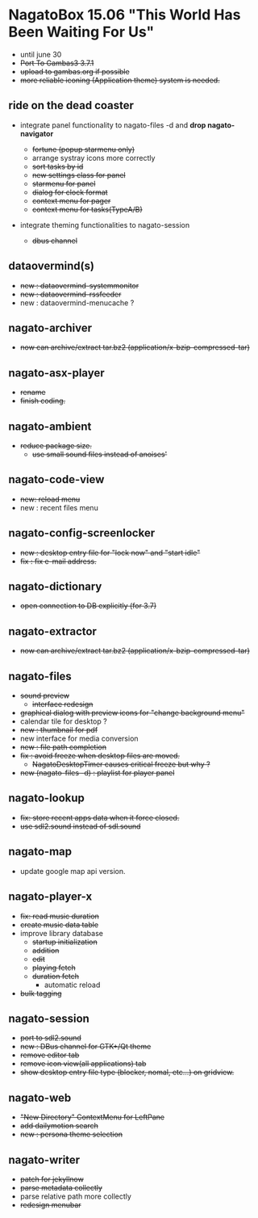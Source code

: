 # NagatoBox 15.06 "This World Has Been Waiting For Us"

+ until june 30
+ ~~Port To Gambas3 3.7.1~~
+ ~~upload to gambas.org if possible~~
+ ~~more reliable iconing (Application theme) system is needed.~~

## ride on the dead coaster

+ integrate panel functionality to nagato-files -d and **drop nagato-navigator**
    + ~~fortune (popup starmenu only)~~
    + arrange systray icons more correctly
    + ~~sort tasks by id~~
    + ~~new settings class for panel~~
    + ~~starmenu for panel~~
    + ~~dialog for clock format~~
    + ~~context menu for pager~~
    + ~~context menu for tasks(TypeA/B)~~

+ integrate theming functionalities to nagato-session
    + ~~dbus channel~~

## dataovermind(s)

+ ~~new : dataovermind-systemmonitor~~
+ ~~new : dataovermind-rssfeeder~~
+ new : dataovermind-menucache ?

## nagato-archiver

+ ~~now can archive/extract tar.bz2 (application/x-bzip-compressed-tar)~~

## nagato-asx-player

+ ~~rename~~
+ ~~finish coding.~~

## nagato-ambient

+ ~~reduce package size.~~
    + ~~use small sound files instead of anoises'~~

## nagato-code-view

+ ~~new: reload menu~~
+ new : recent files menu

## nagato-config-screenlocker

+ ~~new : desktop entry file for "lock now" and "start idle"~~
+ ~~fix : fix e-mail address.~~

## nagato-dictionary

+ ~~open connection to DB explicitly (for 3.7)~~

## nagato-extractor

+ ~~now can archive/extract tar.bz2 (application/x-bzip-compressed-tar)~~

## nagato-files

+ ~~sound preview~~
    + ~~interface redesign~~
+ ~~graphical dialog with preview icons for "change background menu"~~
+ calendar tile for desktop ?
+ ~~new : thumbnail for pdf~~
+ new interface for media conversion
+ ~~new : file path completion~~
+ ~~fix : avoid freeze when desktop files are moved.~~
    + ~~NagatoDesktopTimer causes critical freeze but why ?~~
+ ~~new (nagato-files -d) : playlist for player panel~~

## nagato-lookup

+ ~~fix: store recent apps data when it force closed.~~
+ ~~use sdl2.sound instead of sdl.sound~~

## nagato-map

+ update google map api version.

## nagato-player-x

+ ~~fix: read music duration~~
+ ~~create music data table~~
+ improve library database
    + ~~startup initialization~~
    + ~~addition~~
    + ~~edit~~
    + ~~playing fetch~~
    + ~~duration fetch~~
        + automatic reload
+ ~~bulk tagging~~

## nagato-session

+ ~~port to sdl2.sound~~
+ ~~new : DBus channel for GTK+/Qt theme~~
+ ~~remove editor tab~~
+ ~~remove icon view(all applications) tab~~
+ ~~show desktop entry file type (blocker, nomal, etc...) on gridview.~~

## nagato-web

+ ~~"New Directory" ContextMenu for LeftPane~~
+ ~~add dailymotion search~~
+ ~~new : persona theme selection~~

## nagato-writer

+ ~~patch for jekyllnow~~
+ ~~parse metadata collectly~~
+ parse relative path more collectly
+ ~~redesign menubar~~
